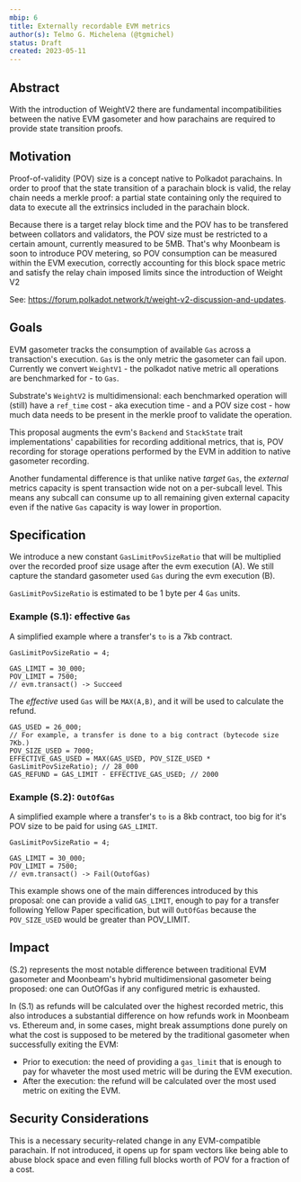 ```yaml
---
mbip: 6
title: Externally recordable EVM metrics
author(s): Telmo G. Michelena (@tgmichel)
status: Draft
created: 2023-05-11
---
```


## Abstract

With the introduction of WeightV2 there are fundamental incompatibilities between the native EVM
gasometer and how parachains are required to provide state transition proofs.

## Motivation

Proof-of-validity (POV) size is a concept native to Polkadot parachains. In order to proof that the
state transition of a parachain block is valid, the relay chain needs a merkle proof: a partial
state containing only the required to data to execute all the extrinsics included in the parachain
block.

Because there is a target relay block time and the POV has to be transfered between
collators and validators, the POV size must be restricted to a certain amount, currently measured
to be 5MB. That's why Moonbeam is soon to introduce POV metering, so POV consumption can be measured
within the EVM execution, correctly accounting for this block space metric and satisfy the relay
chain imposed limits since the introduction of Weight V2

See: https://forum.polkadot.network/t/weight-v2-discussion-and-updates.

## Goals

EVM gasometer tracks the consumption of available `Gas` across a transaction's execution. `Gas` is
the only metric the gasometer can fail upon. Currently we convert `WeightV1` - the polkadot native
metric all operations are benchmarked for - to `Gas`.

Substrate's `WeightV2` is multidimensional: each benchmarked operation will (still) have a
`ref_time` cost - aka execution time - and a POV size cost - how much data needs to be present in
the merkle proof to validate the operation.

This proposal augments the evm's `Backend` and `StackState` trait implementations' capabilities for
recording additional metrics, that is, POV recording for storage operations performed by the EVM in
addition to native gasometer recording.

Another fundamental difference is that unlike native _target_ `Gas`, the _external_ metrics capacity
is spent transaction wide not on a per-subcall level. This means any subcall can consume up to
all remaining given external capacity even if the native `Gas` capacity is way lower in proportion. 

## Specification

We introduce a new constant `GasLimitPovSizeRatio` that will be multiplied over
the recorded proof size usage after the evm execution (A). We still capture the standard gasometer
used `Gas` during the evm execution (B).

`GasLimitPovSizeRatio` is estimated to be 1 byte per 4 `Gas` units.

### Example (S.1): effective `Gas`

A simplified example where a transfer's `to` is a 7kb contract.

```
GasLimitPovSizeRatio = 4;

GAS_LIMIT = 30_000;
POV_LIMIT = 7500;
// evm.transact() -> Succeed
```

The _effective_ used `Gas` will be `MAX(A,B)`, and it will be used to calculate the refund.

```
GAS_USED = 26_000;
// For example, a transfer is done to a big contract (bytecode size 7Kb.)
POV_SIZE_USED = 7000;
EFFECTIVE_GAS_USED = MAX(GAS_USED, POV_SIZE_USED * GasLimitPovSizeRatio); // 28_000
GAS_REFUND = GAS_LIMIT - EFFECTIVE_GAS_USED; // 2000
```

### Example (S.2): `OutOfGas`

A simplified example where a transfer's `to` is a 8kb contract, too big for it's POV size to be paid
for using `GAS_LIMIT`.

```
GasLimitPovSizeRatio = 4;

GAS_LIMIT = 30_000;
POV_LIMIT = 7500;
// evm.transact() -> Fail(OutofGas)
```

This example shows one of the main differences introduced by this proposal: one can provide a valid
`GAS_LIMIT`, enough to pay for a transfer following Yellow Paper specification, but will `OutOfGas`
because the `POV_SIZE_USED` would be greater than POV_LIMIT.

## Impact

(S.2) represents the most notable difference between traditional EVM gasometer and Moonbeam's hybrid
multidimensional gasometer being proposed: one can OutOfGas if any configured metric is exhausted. 

In (S.1) as refunds will be calculated over the highest recorded metric, this also introduces a
substantial difference on how refunds work in Moonbeam vs. Ethereum and, in some cases, might break
assumptions done purely on what the cost is supposed to be metered by the traditional gasometer when
 successfully exiting the EVM:

- Prior to execution: the need of providing a `gas_limit` that is enough to pay for whaveter the most
used metric will be during the EVM execution.
- After the execution: the refund will be calculated over the most used metric on exiting the EVM.

## Security Considerations

This is a necessary security-related change in any EVM-compatible parachain. If not
introduced, it opens up for spam vectors like being able to abuse block space and even filling
full blocks worth of POV for a fraction of a cost.
